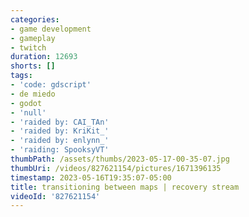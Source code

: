 ```yaml
---
categories:
- game development
- gameplay
- twitch
duration: 12693
shorts: []
tags:
- 'code: gdscript'
- de miedo
- godot
- 'null'
- 'raided by: CAI_TAn'
- 'raided by: KriKit_'
- 'raided by: enlynn_'
- 'raiding: SpooksyVT'
thumbPath: /assets/thumbs/2023-05-17-00-35-07.jpg
thumbUri: /videos/827621154/pictures/1671396135
timestamp: 2023-05-16T19:35:07-05:00
title: transitioning between maps | recovery stream
videoId: '827621154'
---
```

